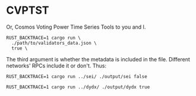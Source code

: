 # CVPTST

Or, Cosmos Voting Power Time Series Tools to you and I.

```
RUST_BACKTRACE=1 cargo run \
  ./path/to/validators_data.json \
  true \

```

The third argument is whether the metadata is included in the file. Different networks' RPCs include it or don't. Thus:

```
RUST_BACKTRACE=1 cargo run ../sei/ ./output/sei false
```

```
RUST_BACKTRACE=1 cargo run ../dydx/ ./output/dydx true
```
